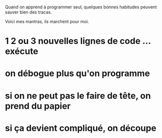 Quand on apprend à programmer seul, quelques bonnes habitudes peuvent sauver bien des tracas. 

Voici mes mantras, ils marchent pour moi.

# 1 2 ou 3 nouvelles lignes de code ... exécute

# on débogue plus qu'on programme

# si on ne peut pas le faire de tête, on prend du papier

# si ça devient compliqué, on découpe